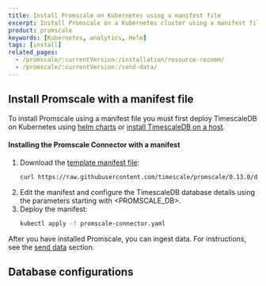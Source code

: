 ```yaml
---
title: Install Promscale on Kubernetes using a manifest file
excerpt: Install Promscale on a Kubernetes cluster using a manifest file
product: promscale
keywords: [Kubernetes, analytics, Helm]
tags: [install]
related_pages: 
  - /promscale/:currentVersion:/installation/resource-recomm/
  - /promscale/:currentVersion:/send-data/
---
```

## Install Promscale with a manifest file
To install Promscale using a manifest file you must first deploy TimescaleDB on Kubernetes using [helm charts][install-helm] or [install TimescaleDB on a host][install-binary].

<procedure>

#### Installing the Promscale Connector with a manifest
1.  Download the [template manifest file][template-manifest]:
    ```bash
    curl https://raw.githubusercontent.com/timescale/promscale/0.13.0/deploy/static/deploy.yaml --output promscale-connector.yaml
    ```
1.  Edit the manifest and configure the TimescaleDB database details using the
    parameters starting with <PROMSCALE_DB>.
1.  Deploy the manifest:
    ```bash
    kubectl apply -f promscale-connector.yaml
    ```

</procedure>

After you have installed Promscale, you can ingest data.
For instructions, see the [send data][send-data] section.

## Database configurations
<PromscaleConfigurationRecommendations />

[template-manifest]: https://github.com/timescale/promscale/blob/0.13.0/deploy/static/deploy.yaml
[install-binary]: /install/:currentVersion:/self-hosted/
[install-helm]: /promscale/:currentVersion:/installation/kubernetes/helm/#install-timescaledb-using-a-helm-chart
[send-data]: /promscale/:currentVersion:/send-data/